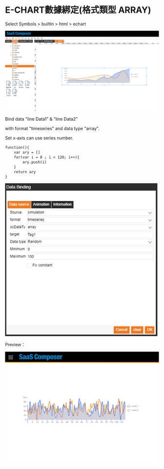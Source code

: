# E-CHART數據綁定(格式類型 ARRAY)
Select Symbols > builtIn > html > echart  

![chart.PNG](image059.png)

Bind data "line Data1" & "line Data2"  

with format "timeseries" and data type "array".  

Set x-axis can use series number.  

    function(){
        var ary = []
        for(var i = 0 ; i < 120; i++){
            ary.push(i)
        }
        return ary
    }

![chart_1.PNG](image060.png)

Preview：

![chart_2.PNG](image061.png)